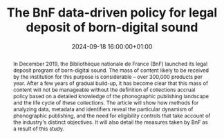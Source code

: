 ---
abstract: In December 2019, the Bibliothèque nationale de France (BnF) launched its
  legal deposit program of born-digital sound. The mass of content likely to be received
  by the institution for this purpose is considerable – over 300,000 products per
  year. After a few years of gradual build-up, it has become clear that this mass
  of content will not be manageable without the definition of collections accrual
  policy based on a detailed knowledge of the phonographic publishing landscape and
  the life cycle of these collections. The article will show how methods for analyzing
  data, metadata and identifiers reveal the particular dynamism of phonographic publishing,
  and the need for eligibility controls that take account of the industry's distinct
  objectives. It will also detail the measures taken by BnF as a result of this study.
creators:
- Bertrand Caron
date: 2024-09-18 16:00:00+01:00
document_url: https://doi.org/10.21428/5676bf2d.9f7613e9
grand_parent: iPRES
institutions: []
keywords:
- metadata standards and implementation
- from document to data
landing_page_url: https://ipres2024.pubpub.org/pub/6m5xlcii/
language: eng
layout: publication
license: Creative Commons Attribution 4.0 (CC-BY-4.0)
notes_url: https://docs.google.com/document/d/1coSQGZ5jVNK0VwwLWUyBu-JIkNkKuQH-qHnOUyj_KzA/edit#heading=h.ge8kdqo3zbiz
parent: iPRES 2024
publication_type: paper
size: null
slides_url: ''
source_name: iPRES
stream_url: https://www.archief.vlaanderen.be/archief/records/dossiers/5acb210228ce4315ae650812d056a482329eb83ed2dc42398a51505dc153be81/documents/b27936ff02184e1fbce3a6cbad4e50932f2972e78ce34bdf91e5c1f936647db4
title: The BnF data-driven policy for legal deposit of born-digital sound
year: 2024
---